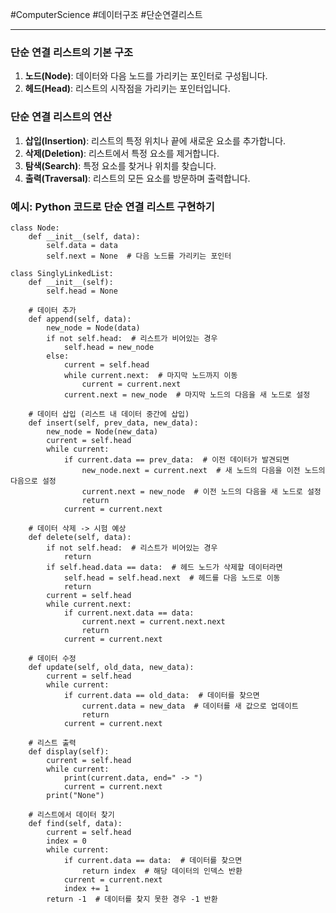 #ComputerScience #데이터구조 #단순연결리스트 

---

### 단순 연결 리스트의 기본 구조

1. **노드(Node)**: 데이터와 다음 노드를 가리키는 포인터로 구성됩니다.
2. **헤드(Head)**: 리스트의 시작점을 가리키는 포인터입니다.

### 단순 연결 리스트의 연산

1. **삽입(Insertion)**: 리스트의 특정 위치나 끝에 새로운 요소를 추가합니다.
2. **삭제(Deletion)**: 리스트에서 특정 요소를 제거합니다.
3. **탐색(Search)**: 특정 요소를 찾거나 위치를 찾습니다.
4. **출력(Traversal)**: 리스트의 모든 요소를 방문하며 출력합니다.

### 예시: Python 코드로 단순 연결 리스트 구현하기

```
class Node:
    def __init__(self, data):
        self.data = data
        self.next = None  # 다음 노드를 가리키는 포인터

class SinglyLinkedList:
    def __init__(self):
        self.head = None

    # 데이터 추가
    def append(self, data):
        new_node = Node(data)
        if not self.head:  # 리스트가 비어있는 경우
            self.head = new_node
        else:
            current = self.head
            while current.next:  # 마지막 노드까지 이동
                current = current.next
            current.next = new_node  # 마지막 노드의 다음을 새 노드로 설정

    # 데이터 삽입 (리스트 내 데이터 중간에 삽입)
    def insert(self, prev_data, new_data):
        new_node = Node(new_data)
        current = self.head
        while current:
            if current.data == prev_data:  # 이전 데이터가 발견되면
                new_node.next = current.next  # 새 노드의 다음을 이전 노드의 다음으로 설정
                current.next = new_node  # 이전 노드의 다음을 새 노드로 설정
                return
            current = current.next

    # 데이터 삭제 -> 시험 예상
    def delete(self, data):
        if not self.head:  # 리스트가 비어있는 경우
            return
        if self.head.data == data:  # 헤드 노드가 삭제할 데이터라면
            self.head = self.head.next  # 헤드를 다음 노드로 이동
            return
        current = self.head
        while current.next:
            if current.next.data == data: 
                current.next = current.next.next  
                return
            current = current.next

    # 데이터 수정
    def update(self, old_data, new_data):
        current = self.head
        while current:
            if current.data == old_data:  # 데이터를 찾으면
                current.data = new_data  # 데이터를 새 값으로 업데이트
                return
            current = current.next

    # 리스트 출력
    def display(self):
        current = self.head
        while current:
            print(current.data, end=" -> ")
            current = current.next
        print("None")

    # 리스트에서 데이터 찾기
    def find(self, data):
        current = self.head
        index = 0
        while current:
            if current.data == data:  # 데이터를 찾으면
                return index  # 해당 데이터의 인덱스 반환
            current = current.next
            index += 1
        return -1  # 데이터를 찾지 못한 경우 -1 반환
```
